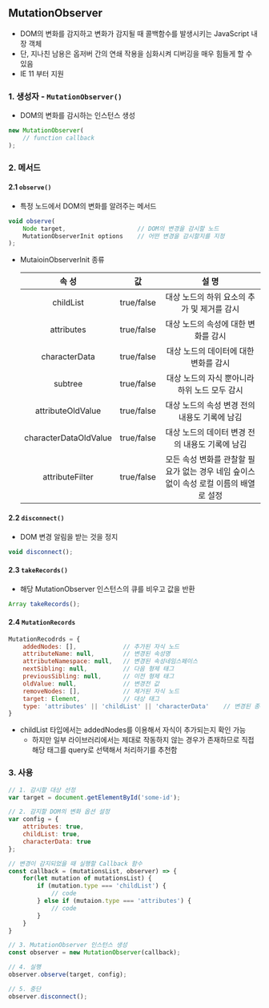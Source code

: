 ## MutationObserver

- DOM의 변화를 감지하고 변화가 감지될 때 콜백함수를 발생시키는 JavaScript 내장 객체
- 단, 지나친 남용은 옵저버 간의 연쇄 작용을 심화시켜 디버깅을 매우 힘들게 할 수 있음
- IE 11 부터 지원

### 1. 생성자 - `MutationObserver()`

- DOM의 변화를 감시하는 인스턴스 생성

```javascript
new MutationObserver(
	// function callback
);
```

### 2. 메서드

#### 2.1 `observe()` 

- 특정 노드에서 DOM의 변화를 알려주는 메서드

```javascript
void observe(
	Node target,					// DOM의 변경을 감시할 노드
    MutationObserverInit options	// 어떤 변경을 감시할지를 지정
);
```

- MutaioinObserverInit 종류

  |         속 성         |     값     |                            설 명                             |
  | :-------------------: | :--------: | :----------------------------------------------------------: |
  |       childList       | true/false |         대상 노드의 하위 요소의 추가 및 제거를 감시          |
  |      attributes       | true/false |             대상 노드의 속성에 대한 변화를 감시              |
  |     characterData     | true/false |            대상 노드의 데이터에 대한 변화를 감시             |
  |        subtree        | true/false |        대상 노드의 자식 뿐아니라 하위 노드 모두 감시         |
  |   attributeOldValue   | true/false |        대상 노드의 속성 변경 전의 내용도 기록에 남김         |
  | characterDataOldValue | true/false |       대상 노드의 데이터 변경 전의 내용도 기록에 남김        |
  |    attributeFilter    | true/false | 모든 속성 변화를 관찰할 필요가 없는 경우 네임 슾이스 없이 속성 로컬 이름의 배열로 설정 |

#### 2.2 `disconnect()`

- DOM 변경 알림을 받는 것을 정지

```javascript
void disconnect();
```

#### 2.3 `takeRecords()`

- 해당 MutationObserver 인스턴스의 큐를 비우고 값을 반환

```javascript
Array takeRecords();
```

#### 2.4 `MutationRecords`

```javascript
MutationRecodrds = {
    addedNodes: [],				// 추가된 자식 노드
    attributeName: null,		// 변경된 속성명
    attributeNamespace: null,	// 변경된 속성네임스페이스
    nextSibling: null,			// 다음 형제 태그
    previousSibling: null,		// 이전 형제 태그
    oldValue: null,				// 변경전 값
    removeNodes: [],			// 제거된 자식 노드
    target: Element,			// 대상 태그
    type: 'attributes' || 'childList' || 'characterData'	// 변경된 종류
}
```

- childList 타입에서는 addedNodes를 이용해서 자식이 추가되는지 확인 가능
  - 하지만 일부 라이브러리에서는 제대로 작동하지 않는 경우가 존재하므로 직접 해당 태그를 query로 선택해서 처리하기를 추천함

### 3. 사용

```javascript
// 1. 감시할 대상 선정
var target = document.getElementById('some-id');

// 2. 감지할 DOM의 변화 옵션 설정
var config = {
    attributes: true,
    childList: true,
    characterData: true
};

// 변경이 감지되었을 때 실행할 Callback 함수
const callback = (mutationsList, observer) => {
    for(let mutation of mutationsList) {
        if (mutation.type === 'childList') {
            // code
        } else if (mutaion.type === 'attributes') {
            // code
        }
    }
}

// 3. MutationObserver 인스턴스 생성
const observer = new MutationObserver(callback);

// 4. 실행
observer.observe(target, config);

// 5. 중단
observer.disconnect();
```




